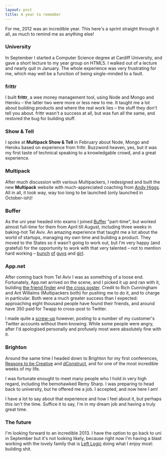 ```yaml
---
layout: post
title: A year to remember
---
```


For me, 2012 was an incredible year. This here's a sprint straight through it all, as much to remind me as anything else!

### University

In September I started a Computer Science degree at Cardiff University, and gave a short lecture to my year group on HTML5. I walked out of a lecture and nearly quit in January. The whole experience was very frustrating for me, which may well be a function of being single-minded to a fault.

### frittr

I built **frittr**, a wee money management tool, using Node and Mongo and Heroku – the latter two were more or less new to me. It taught me a lot about building products and where the real work lies – the stuff they don't tell you about. frittr wasn't a success at all, but was fun all the same, and restored the bug for building stuff.

### Show & Tell

I spoke at **Multipack Show & Tell** in February about Node, Mongo and Heroku based on experience from frittr. Buzzword heaven, yes, but it was my first taste of technical speaking to a knowledgable crowd, and a great experience.

### Multipack

After much discussion with various Multipackers, I redesigned and built the new **Multipack** website with much-appreciated coaching from [Andy Higgs](//higgsdesign.com). All in all, it took way, way too long to be launched (only launched in October-ish)!

### Buffer

As the uni year headed into exams I joined [Buffer](//bufferapp.com) "part-time", but worked almost full-time for them from April till August, including three weeks in baking-hot Tel Aviv. An amazing experience that taught me a lot about the world of startups, managing my own time and building a product. They moved to the States so it wasn't going to work out, but I'm very happy (and grateful) for the opportunity to work with that very talented – not to mention hard working – [bunch](//joel.is) [of](//leostartsup.com/) [guys](//tommoor.com/) and [girl](//alyssaaldersley.com).

### App.net

After coming back from Tel Aviv I was as something of a loose end. Fortunately, App.net arrived on the scene, and I picked it up and ran with it, building [the friend finder](//app.phuu.net) and [the cross poster](//twapp.phuu.net). Credit to Rich Cunningham and Ant Willaims (Multipackers both) for pushing me to do it, and to charge in particular. Both were a much greater success than I expected: approaching eight thousand people have found their friends, and around have 350 paid for Twapp to cross-post to Twitter.

I made quite a [screw-up](/2012/09/13/i-messed-up-i-am-sorry.html) however, posting to a number of my customer's Twitter accounts without them knowing. While some people were angry, after I'd apologised personally and profusely most were absolutely fine with it.

### Brighton

Around the same time I headed down to Brighton for my first conferences, [Reasons to be Creative](//www.reasonstobecreative.com/) and [dConstruct](//2012.dconstruct.org/), and for one of the most incredible weeks of my life.

I was fortunate enought to meet many people who I hold in very high regard, including the bemohawked Remy Sharp. I was preparing to head back to university, but he offered me a job. I accepted, and now here I am!

I have a lot to say about that experience and how I feel about it, but perhaps this isn't the time. Suffice it to say, I'm in my dream job and having a truly great time.

### The future

I'm looking forward to an incredible 2013. I have the option to go back to uni in September but it's not looking likely, because right now I'm having a blast working with the lovely family that is [Left Logic](//leftlogic.com) doing what I enjoy most: building shit.